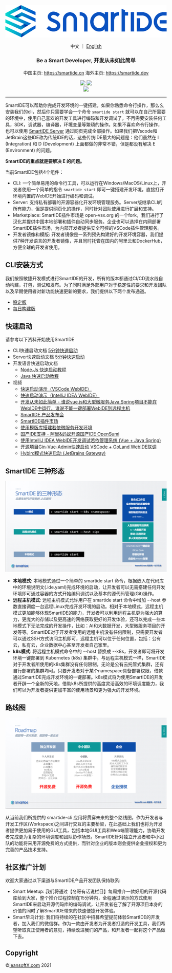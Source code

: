 ![](/docs/content/zh/docs/overview/images/smartide-logo-small.png)
<p align="center"> 
  中文 ｜ <a href="README-EN.md">English</a>
</p>
<h3 align="center">Be a Smart Developer, 开发从未如此简单</h3>
<p align="center">
  中国主页: <a href="https://smartide.cn/zh/" target="_blank">https://smartide.cn</a> 
  海外主页: <a href="https://smartide.dev/en/" target="_blank">https://smartide.dev</a> 
</p>
<p align="center">
  <img src="https://dev.azure.com/leansoftx/smartide/_apis/build/status/smartide-codesign-ci?branchName=main" />
  <img src="https://github.com/smartide/smartide/actions/workflows/smartide-docs-publish.yml/badge.svg" />
  <br/>
  <img src="https://dev.azure.com/leansoftx/945b0f40-4baa-4f8a-be2c-4997b4c0af6a/23e62cbd-3bd8-42a3-a414-df7a1957a69b/_apis/work/boardbadge/37313877-3fed-46f3-87c0-dd28ce47e264" />
</p>
<hr />

SmartIDE可以帮助你完成开发环境的一键搭建，如果你熟悉命令行操作，那么么安装我们的cli，然后你只需要学会一个命令 `smartide start` 就可以在自己所需要的环境中，使用自己喜欢的开发工具进行编码和开发调试了，不再需要安装任何工具，SDK，调试器，编译器，环境变量等繁琐的操作。如果不喜欢命令行操作，也可以使用 [SmartIDE Server](https://smartide.cn/zh/docs/quickstart/server/) 通过网页完成全部操作。如果我们把Vscode和JetBrain这些IDE称为传统IDE的话，这些传统IDE最大的问题是：他们虽然在 I (Integration) 和 D (Development) 上面都做的非常不错，但是都没有解决 E (Environment) 的问题。

**SmartIDE的重点就是要解决 E 的问题。**

当前SmartIDE包括4个组件：

- CLI: 一个简单易用的命令行工具，可以运行在Windows/MacOS/Linux上，开发者使用一个简单的指令 `smartide start` 即可一键搭建开发环境，直接打开环境内置的WebIDE开始进行编码和调试。
- Server: 支持私有部署的开源容器化开发环境管理服务。Server版继承CLI的所有能力，但是提供网页化的操作，同时针对团队使用进行扩展和支持。
- Marketplace: SmartIDE插件市场是 open-vsx.org 的一个fork，我们进行了汉化并提供中国本地部署和插件自动同步服务。企业也可以选择在内网部署 SmartIDE插件市场，为内部开发者提供安全可控的VSCode插件管理服务。
- 开发者镜像和模版: 开发者镜像是一系列预先构建好的开发环境容器，我们提供7种开发语言的开发者镜像，并且同时托管在国内的阿里云和DockerHub，方便全球的开发者使用。

## CLI安装方式

我们按照敏捷开发模式进行SmartIDE的开发，所有的版本都通过CI/CD流水线自动构建，打包，测试和发布。为了同时满足外部用户对于稳定性的要求和开发团队以及早期使用者对新功能快速更新的要求，我们提供以下两个发布通道。

- [稳定版](https://smartide.cn/zh/docs/install/cli/#%E7%A8%B3%E5%AE%9A%E7%89%88%E9%80%9A%E9%81%93)
- [每日构建版](https://smartide.cn/zh/docs/install/cli/#%E6%AF%8F%E6%97%A5%E6%9E%84%E5%BB%BA%E7%89%88%E9%80%9A%E9%81%93)

## 快速启动

请参考以下资料开始使用SmartIDE

- CLI快速启动文档 [5分钟快速启动](https://smartide.cn/zh/docs/quickstart/cli/) 
- Server快速启动文档 [5分钟快速启动](https://smartide.cn/zh/docs/quickstart/server/) 
- 开发语言快速启动文档 
  - [Node.Js 快速启动教程](https://smartide.cn/zh/docs/quickstart/node/)
  - [Java 快速启动教程](https://smartide.cn/zh/docs/quickstart/java/)
- 视频 
  - [快速启动演示（VSCode WebIDE）](https://www.bilibili.com/video/BV1pR4y147wn)
  - [快速启动演示（IntelliJ IDEA WebIDE）](https://www.bilibili.com/video/BV16L411L7q5?spm_id_from=333.999.0.0)
  - [开发从未如此简单 - 谁说vue.js和大型微服务Java Spring项目不能在WebIDE中运行，谁说不能一键部署WebIDE到远程主机](https://www.bilibili.com/video/BV1zb4y1i7B1)
  - [SmartIDE 产品发布会](https://www.bilibili.com/video/BV1xR4y1s7sx)
  - [SmartIDE插件市场](https://www.bilibili.com/video/BV1uR4y1A7Ja#reply112451583584)
  - [使用模版库搭建若依微服务开发环境](https://www.bilibili.com/video/BV1MY411A7ve?spm_id_from=333.999.0.0)
  - [国产IDE支持 - 阿里&蚂蚁开源国产IDE OpenSumi](https://www.bilibili.com/video/BV14Y4y187hC?spm_id_from=333.999.0.0)
  - [使用IntelliJ IDEA WebIDE开发调试若依管理系统 (Vue + Java Spring)](https://www.bilibili.com/video/BV13L4y1g75S?spm_id_from=333.999.0.0)
  - [开源项目Gin-Vue-Admin快速启动 VSCode + GoLand WebIDE联调](https://www.bilibili.com/video/BV1eL4y1b7ep?spm_id_from=333.999.0.0)
  - [Hybird模式快速启动 (JetBrains Gateway)](https://www.bilibili.com/video/BV1cb4y1n7Bs?spm_id_from=333.999.0.0)


## SmartIDE 三种形态

![](/docs/content/zh/blog/releases/2021-1203-state-management/images/smartide-3modes.png)

- **本地模式**: 本地模式通过一个简单的 smartide start 命令，根据嵌入在代码库中的环境说明文(.ide.yaml)完成环境的启动，让开发者可以无需搭建任何开发环境即可通过容器的方式开始编码调试以及基本的源代码管理(Git)操作。
- **远程主机模式**: 远程主机模式允许用户在 smartide start 命令中增加 --host 参数直接调度一台远程Linux完成开发环境的启动。相对于本地模式，远程主机模式更加能够体现SmartIDE的能力，开发者可以利用远程主机更为强大的算力，更庞大的存储以及更高速的网络获取更好的开发体验，还可以完成一些本地模式下无法完成的开发操作，比如：AI和大数据开发，大型微服务项目的开发等等。SmartIDE对于开发者使用的远程主机没有任何限制，只需要开发者可以通过SSH方式访问主机即可，远程主机可以位于任何位置，包括：公有云，私有云，企业数据中心甚至开发者自己家里。
- **k8s模式**: 将远程主机模式命令中的 --host 替换成 --k8s，开发者即可将开发环境一键部署到 Kubernetes (k8s) 集群中。与远程主机模式一样，SmartIDE对于开发者所使用的k8s集群没有任何限制，无论是公有云托管式集群，还有自行部署的集群均可。只要开发者对于某个namespace具备部署权限，借款通过SmartIDE完成开发环境的一键部署。k8s模式将为使用SmartIDE的开发者开辟一个全新的天地，借助k8s所提供的高度灵活高效的环境调度能力，我们可以为开发者提供更加丰富的使用场景和更为强大的开发环境。

## 路线图

![](/docs/content/zh/blog/releases/2021-1203-state-management/images/smartide-roadmap.png)

从当前我们所提供的 smartide-cli 应用将贯穿未来的整个路线图，作为开发者与开发工作区(Workspace)之间进行交互的主要桥梁，在此基础上我们也将为开发者提供更加易于使用的GUI工具，包括本地GUI工具和Web端管理能力，协助开发者完成更为复杂的环境调度和团队协作场景。SmartIDE针对独立开发者和中小团队的功能将采用开源免费的方式提供，而针对企业的版本则会提供企业授权和更为完善的产品技术支持。

## 社区推广计划

欢迎大家通过以下渠道与SmartIDE产品开发团队保持联系: 

- Smart Meetup: 我们将通过【冬哥有话说栏目】每周推介一款好用的开源代码库给到大家，整个推介过程控制在15分钟内，全程通过演示的方式使用SmartIDE来启动开源代码库的编码调试，让开发者在了解了开源项目本身的价值的同时了解SmartIDE带来的快速便捷开发体验。
- Smart早鸟计划: 我们将持续的在社区中招募希望提前体验SmartIDE的开发者，加入我们的微信群。作为一款由开发者为开发者打造的开发工具，我们希望听取真正使用者的意见，持续改进我们的产品，和开发者一起将这个产品做下去。


## Copyright 

&copy;[leansoftX.com](https://leansoftx.com) 2021
